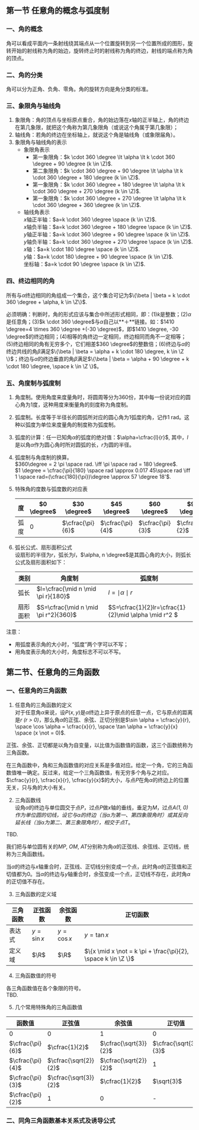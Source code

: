 ## 第一节 任意角的概念与弧度制    

### 一、角的概念

角可以看成平面内一条射线绕其端点从一个位置旋转到另一个位置所成的图形，旋转开始的射线称为角的始边，旋转终止时的射线称为角的终边，射线的端点称为角的顶点。

### 二、角的分类

角可以分为正角、负角、零角。角的旋转方向是角分类的标准。    

### 三、象限角与轴线角    
1. 象限角：角的顶点与坐标原点重合，角的始边落在*x*轴的正半轴上，角的终边在第几象限，就把这个角称为第几象限角（或说这个角属于第几象限）；     
2. 轴线角：若角的终边在坐标轴上，就说这个角是轴线角（或象限届角）。     
3. 象限角与轴线角的表示     
    - 象限角表示    
        - 第一象限角：$k \cdot 360 \degree \lt \alpha \lt k \cdot 360 \degree + 90 \degree (k \in \Z)$.        
        - 第二象限角：$k \cdot 360 \degree + 90 \degree \lt \alpha \lt k \cdot 360 \degree + 180 \degree (k \in \Z)$.        
        - 第一象限角：$k \cdot 360 \degree + 180 \degree \lt \alpha \lt k \cdot 360 \degree + 270 \degree (k \in \Z)$.        
        - 第一象限角：$k \cdot 360 \degree + 270 \degree \lt \alpha \lt k \cdot 360 \degree + 360 \degree (k \in \Z)$.        
    - 轴线角表示      
        *x*轴正半轴：$a=k \cdot 360 \degree \space (k \in \Z)$.        
        *x*轴负半轴：$a=k \cdot 360 \degree + 180 \degree \space (k \in \Z)$.        
        *y*轴正半轴：$a=k \cdot 360 \degree + 90 \degree \space (k \in \Z)$.        
        *y*轴负半轴：$a=k \cdot 360 \degree + 270 \degree \space (k \in \Z)$.        
        *x*轴：$a=k \cdot 180 \degree \space  (k \in \Z)$.        
        *y*轴：$a=k \cdot 180 \degree + 90 \degree \space  (k \in \Z)$.        
        坐标轴：$a=k \cdot 90 \degree \space  (k \in \Z)$.        


### 四、终边相同的角

所有与$\alpha$终边相同的角组成一个集合，这个集合可记为$\{\beta | \beta = k \cdot 360 \degree + \alpha, k \in \Z\}$.     

必须明确：判断时，角的形式应该与集合中所述形式相同，即：(1)*k*是整数；(2)$\alpha$是任意角；(3)$k \cdot 360 \degree$与$\alpha$自己以**＋**链接。如：$1410 \degree=4 \times 360 \degree +(-30 \degree)$，即$1410 \degree, -30 \degree$的终边相同；(4)相等的角终边一定相同，终边相同而角不一定相等；(5)终边相同的角有无穷多个，它们相差$360 \degree$的整数倍；(6)终边与$\alpha$的终边共线的角$\beta$满足$\{\beta | \beta = \alpha + k \cdot 180 \degree, k \in \Z \}$；终边与$\alpha$的终边垂直的角$\beta$满足$\{\beta | \beta = \alpha + 90 \degree + k \cdot 180 \degree, \space  k \in \Z \}$。     


### 五、角度制与弧度制

1. 角度制。使用角度来度量角时，将圆周等分为360份，其中每一份说对应的圆心角为1度，这种用度来衡量角的刻度称为角度制。       

2. 弧度制。长度等于半径长的圆弧所对应的圆心角为1弧度的角，记作1 rad。这种以弧度为单位来度量角的制度称为弧度制。     

3. 弧度的计算：任一已知角$\alpha$的弧度的绝对值：$\alpha=\cfrac{l}{r}$, 其中，*l*是以角$\alpha$作为圆心角时所对圆弧的长，*r*为圆的半径。      

4. 弧度制与角度制的换算。     
$360\degree = 2 \pi \space rad. \iff \pi \space rad = 180 \degree$.      
$1 \degree = \cfrac{\pi}{180} \space rad \approx 0.017 45\space rad \iff 1 \space rad=(\cfrac{180}{\pi})\degree \approx 57 \degree 18'$.      

5. 特殊角的度数与弧度数的对应表     

    度|$0 \degree$|$30 \degree$|$45 \degree$|$60 \degree$|$90 \degree$|$120 \degree$|$135 \degree$|$150 \degree$|$180 \degree$|$270 \degree$|$360 \degree$   
    --|--|--|--|--|--|--|--|--|--|--|--
    弧度|0|$\cfrac{\pi}{6}$|$\cfrac{\pi}{4}$|$\cfrac{\pi}{3}$|$\cfrac{\pi}{2}$|$\cfrac{2}{3}\pi$|$\cfrac{3}{4}\pi$|$\cfrac{5}{6}\pi$|$\pi$|$\cfrac{3}{2}\pi$|$2\pi$

6. 弧长公式、扇形面积公式      
设扇形的半径为*r*，弧长为*l*，$\alpha, n \degree$是其圆心角的大小，则弧长公式及扇形面积如下：         

    类别|角度制|弧度制    
    --|--|--    
    弧长|$l=\cfrac{\mid n \mid \pi r}{180}$|$l=\mid \alpha \mid r$       
    扇形面积|$S=\cfrac{\mid n \mid \pi r^2}{360}$|$S=\cfrac{1}{2}lr=\cfrac{1}{2}\mid \alpha \mid r^2 $       

注意：    
- 用弧度表示角的大小时，“弧度”两个字可以不写；    
- 用角度表示角的大小时，角度标志不可以不写。     



## 第二节、任意角的三角函数

### 一、任意角的三角函数    

1. 任意角的三角函数的定义    
对于任意角$\alpha$来说，设$P(x, y)$是$\alpha$终边上异于原点的任意一点，它与原点的距离是*r (r > 0)*，那么角$\alpha$的正弦、余弦、正切分别是$\sin \alpha = \cfrac{y}{r}, \space \cos \alpha = \cfrac{x}{r}, \space \tan \alpha = \cfrac{y}{x} \space (x \not = 0)$.

正弦、余弦、正切都是以角为自变量，以比值为函数值的函数，这三个函数统称为三角函数。     

在三角函数中，角和三角函数值的对应关系是多值对应。给定一个角，它的三角函数值唯一确定。反过来，给定一个三角函数值，有无穷多个角与之对应。      
$\cfrac{y}{r}, \cfrac{x}{r}, \cfrac{y}{x}$的大小，与点*P*在角$\alpha$的终边上的位置无关，只与角的大小有关。


2. 三角函数线    
设角$\alpha$的终边与单位圆交于点*P*，过点*P*做*x*轴的垂线，垂足为*M*，过点*A(1, 0)*作为单位圆的切线，设它与$\alpha$的终边（当$\alpha$为第一、第四象限角时）或其反向延长线（当$\alpha$为第二、第三象限角时），相交于点*T*。

TBD.    

我们把与单位圆有关的*MP*, *OM*, *AT*分别称为角$\alpha$的正弦线、余弦线、正切线，统称为三角函数线。     

当$\alpha$的终边与*x*轴重合时，正弦线、正切线分别变成一个点，此时角$\alpha$的正弦值和正切值都为0。当$\alpha$的终边与*y*轴重合时，余弦变成一个点，正切线不存在，此时角$\alpha$的正切值不存在。     

3. 三角函数的定义域    

三角函数|正弦函数|余弦函数|正切函数   
--|--|--|--    
表达式|$y=\sin x$|$y=\cos x$|$y=\tan x$
定义域|$\R$|$\R$|$\{x \mid x \not = k \pi + \frac{\pi}{2}, \space k \in \Z \}$

4. 三角函数值的符号    

各三角函数值在各个象限的符号。    
TBD.

5. 几个常用特殊角的三角函数值   

函数值|正弦值|余弦值|正切值     
--|--|--|--
0|0|1|0
$\cfrac{\pi}{6}$|$\cfrac{1}{2}$|$\cfrac{\sqrt{3}}{2}$|$\cfrac{\sqrt{3}}{3}$
$\cfrac{\pi}{4}$|$\cfrac{\sqrt{2}}{2}$|$\cfrac{\sqrt{2}}{2}$|1
$\cfrac{\pi}{3}$|$\cfrac{\sqrt{3}}{2}$|$\cfrac{1}{2}$|$\sqrt{3}$
$\cfrac{\pi}{2}$|1|0|-


### 二、同角三角函数基本关系式及诱导公式    


